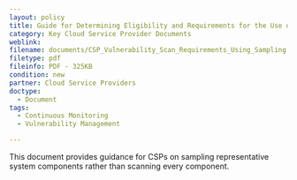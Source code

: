 ```yaml
---
layout: policy   
title: Guide for Determining Eligibility and Requirements for the Use of Sampling for Vulnerability Scans
category: Key Cloud Service Provider Documents
weblink:
filename: documents/CSP_Vulnerability_Scan_Requirements_Using_Sampling.pdf
filetype: pdf
fileinfo: PDF - 325KB
condition: new
partner: Cloud Service Providers
doctype:
  - Document
tags:
  - Continuous Monitoring 
  - Vulnerability Management

---
```

This document provides guidance for CSPs on sampling representative system components rather than scanning every component.
